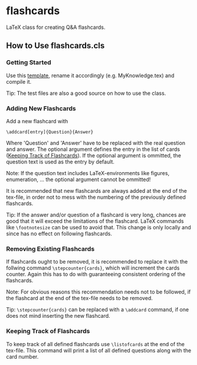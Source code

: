 # flashcards

LaTeX class for creating Q&A flashcards. 

## How to Use flashcards.cls

### Getting Started

Use this [template](../blob/info/flashcards-tmpl.tex), rename it accordingly (e.g. MyKnowledge.tex) and  compile it.

Tip: The test files are also a good source on how to use the class.

### Adding New Flashcards

Add a new flashcard with

```
\addcard[entry]{Question}{Answer}
```

Where 'Question' and 'Answer' have to be replaced with the real question and answer. The optional argument defines the entry in the list of cards ([Keeping Track of Flashcards](#keeping-track-of-flashcards)). If the optional argument is ommitted, the question text is used as the entry by default. 

Note: If the question text includes LaTeX-environments like figures, enumeration, ... the optional argument cannot be ommitted!

It is recommended that new flashcards are always added at the end of the tex-file, in order not to mess with the numbering of the previously defined flashcards.

Tip: If the answer and/or question of a flashcard is very long, chances are good that it will exceed the limitations of the flashcard. LaTeX commands like `\footnotesize` can be used to avoid that. This change is only locally and since has no effect on following flashcards.

### Removing Existing Flashcards

If flashcards ought to be removed, it is recommended to replace it with the follwing command `\stepcounter{cards}`, which will increment the cards counter. Again this has to do with guaranteeing consistent ordering of the flashcards. 

Note: For obvious reasons this recommendation needs not to be followed, if the flashcard at the end of the tex-file needs to be removed.

Tip: `\stepcounter{cards}` can be replaced with a `\addcard` command, if one does not mind inserting the new flashcard.

### Keeping Track of Flashcards

To keep track of all defined flashcards use `\listofcards` at the end of the tex-file. This command will print a list of all defined questions along with the card number.
